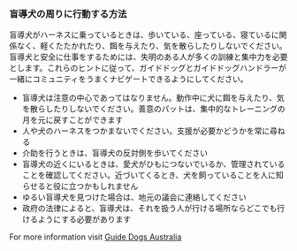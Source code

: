 ### 盲導犬の周りに行動する方法

盲導犬がハーネスに乗っているときは、歩いている、座っている、寝ているに関係なく、軽くたたかれたり、餌を与えたり、気を散らしたりしないでください。盲導犬と安全に仕事をするためには、失明のある人が多くの訓練と集中力を必要とします。これらのヒントに従って、ガイドドッグとガイドドッグハンドラーが一緒にコミュニティをうまくナビゲートできるようにしてください。

- 盲導犬は注意の中心であってはなりません。動作中に犬に餌を与えたり、気を散らしたりしないでください。善意のパットは、集中的なトレーニングの月を元に戻すことができます
- 人や犬のハーネスをつかまないでください。支援が必要かどうかを常に尋ねる
- 介助を行うときは、盲導犬の反対側を歩いてください
- 盲導犬の近くにいるときは、愛犬がひもにつないでいるか、管理されていることを確認してください。近づいてくるとき、犬を飼っていることを人に知らせると役に立つかもしれません
- ゆるい盲導犬を見つけた場合は、地元の議会に連絡してください
- 政府の法律によると、盲導犬は、それを扱う人が行ける場所ならどこでも行けるようにする必要があります

For more information visit [Guide Dogs Australia](https://www.guidedogsaustralia.com/)